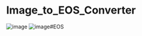 # Image_to_EOS_Converter
![image](https://user-images.githubusercontent.com/125891727/220140884-faa00cb1-87a5-4e93-a712-e6471125365e.png)
![image](https://user-images.githubusercontent.com/125891727/220141049-189d49e2-23f8-4845-aad1-75fd3a6971c5.png)#EOS
